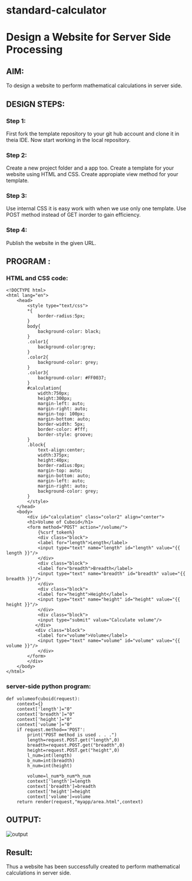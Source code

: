 
# standard-calculator
# Design a Website for Server Side Processing

## AIM:
To design a website to perform mathematical calculations in server side.

## DESIGN STEPS:

### Step 1:

First fork the template repository to your git hub account and clone it in theia IDE. Now start working in the local repository.

### Step 2:

Create a new project folder and a app too. Create a template for your website using HTML and CSS.
Create appropiate view method for your template.

### Step 3:

Use internal CSS it is easy work with when we use only one template.
Use POST method instead of GET inorder to gain efficiency.

### Step 4:

Publish the website in the given URL.

## PROGRAM :
### HTML and CSS code:
```
<!DOCTYPE html>
<html lang="en">
    <head>
        <style type="text/css">
        *{
            border-radius:5px;
        }
        body{
            background-color: black;
        }
        .color1{
            background-color:grey;
        }
        .color2{
            background-color: grey;
        }
        .color3{
            background-color: #FF0037;
        }
        #calculation{
            width:750px;
            height:300px;
            margin-left: auto;
            margin-right: auto;
            margin-top: 100px;
            margin-bottom: auto;
            border-width: 5px;
            border-color: #fff;
            border-style: groove;
        }
        .block{
            text-align:center;
            width:375px;
            height:40px;
            border-radius:0px;
            margin-top: auto;
            margin-bottom: auto;
            margin-left: auto;
            margin-right: auto;
            background-color: grey;
        }
        </style>
    </head>
    <body>
        <div id="calculation" class="color2" align="center">
        <h1>Volume of Cuboid</h1>
        <form method="POST" action="/volume/">
            {%csrf_token%}
            <div class="block">
            <label for="length">Length</label>
            <input type="text" name="length" id="length" value="{{ length }}"/>
            </div>
            <div class="block">
            <label for="breadth">Breadth</label>
            <input type="text" name="breadth" id="breadth" value="{{ breadth }}"/>
            </div>
            <div class="block">
            <label for="height">Height</label>
            <input type="text" name="height" id="height" value="{{ height }}"/>
            </div>
            <div class="block">
            <input type="submit" value="Calculate volume"/>
           </div>
           <div class="block">
            <label for="volume">Volume</label>
            <input type="text" name="volume" id="volume" value="{{ volume }}"/>
            </div>
        </form>
        </div>
    </body>
</html>
```
### server-side python program:
```
def volumeofcuboid(request):
    context={}
    context['length']="0" 
    context['breadth']="0"
    context['height']="0"
    context['volume']="0"
    if request.method=='POST':
        print("POST method is used . . .")
        length=request.POST.get("length",0)
        breadth=request.POST.get("breadth",0)
        height=request.POST.get("height",0)
        l_num=int(length)
        b_num=int(breadth)
        h_num=int(height)

        volume=l_num*b_num*h_num
        context['length']=length
        context['breadth']=breadth
        context['height']=height       
        context['volume']=volume
    return render(request,"myapp/area.html",context)

```

## OUTPUT:
![output](./value.png)


## Result:
Thus a website has been successfully created to perform mathematical calculations in server side.


